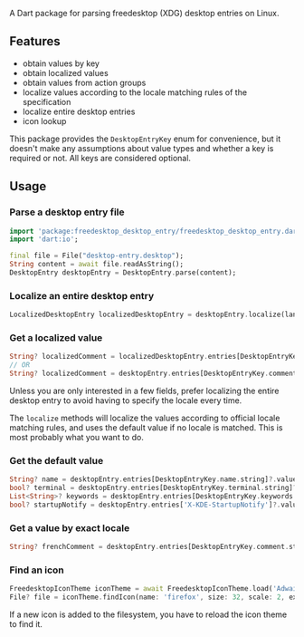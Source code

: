 <!--
This README describes the package. If you publish this package to pub.dev,
this README's contents appear on the landing page for your package.

For information about how to write a good package README, see the guide for
[writing package pages](https://dart.dev/guides/libraries/writing-package-pages).

For general information about developing packages, see the Dart guide for
[creating packages](https://dart.dev/guides/libraries/create-library-packages)
and the Flutter guide for
[developing packages and plugins](https://flutter.dev/developing-packages).
-->

A Dart package for parsing freedesktop (XDG) desktop entries on Linux.

## Features

- obtain values by key
- obtain localized values
- obtain values from action groups
- localize values according to the locale matching rules of the specification
- localize entire desktop entries
- icon lookup

This package provides the `DesktopEntryKey` enum for convenience, but it doesn't make any assumptions
about value types and whether a key is required or not. All keys are considered optional.

## Usage

### Parse a desktop entry file

```dart
import 'package:freedesktop_desktop_entry/freedesktop_desktop_entry.dart';
import 'dart:io';

final file = File("desktop-entry.desktop");
String content = await file.readAsString();
DesktopEntry desktopEntry = DesktopEntry.parse(content);
```

### Localize an entire desktop entry

```dart
LocalizedDesktopEntry localizedDesktopEntry = desktopEntry.localize(lang: 'fr', country: 'BE');
```

### Get a localized value

```dart
String? localizedComment = localizedDesktopEntry.entries[DesktopEntryKey.comment.string];
// OR
String? localizedComment = desktopEntry.entries[DesktopEntryKey.comment.string]?.localize(lang: 'fr', country: 'BE');
```
Unless you are only interested in a few fields, prefer localizing the entire desktop entry to avoid having to specify
the locale every time.

The `localize` methods will localize the values according to official locale matching rules, and
uses the default value if no locale is matched. This is most probably what you want to do.

### Get the default value

```dart
String? name = desktopEntry.entries[DesktopEntryKey.name.string]?.value;
bool? terminal = desktopEntry.entries[DesktopEntryKey.terminal.string]?.value.getBoolean();
List<String>? keywords = desktopEntry.entries[DesktopEntryKey.keywords.string]?.value.getStringList();
bool? startupNotify = desktopEntry.entries['X-KDE-StartupNotify']?.value.getBoolean();
```

### Get a value by exact locale

```dart
String? frenchComment = desktopEntry.entries[DesktopEntryKey.comment.string]?.localizedValues[Locale(lang: 'fr', country: 'BE')];
```

### Find an icon

```dart
FreedesktopIconTheme iconTheme = await FreedesktopIconTheme.load('Adwaita');
File? file = iconTheme.findIcon(name: 'firefox', size: 32, scale: 2, extensions: {'png'});
```

If a new icon is added to the filesystem, you have to reload the icon theme to find it.